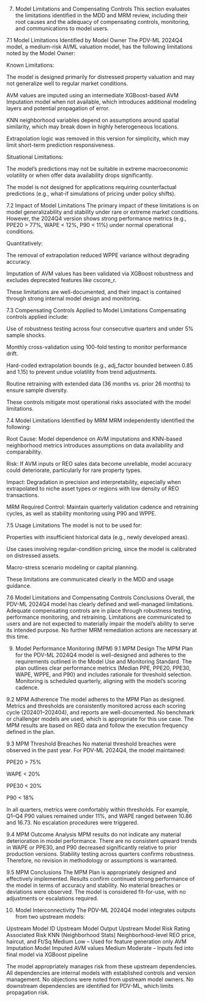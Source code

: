 7. Model Limitations and Compensating Controls
This section evaluates the limitations identified in the MDD and MRM review, including their root causes and the adequacy of compensating controls, monitoring, and communications to model users.

7.1 Model Limitations Identified by Model Owner
The PDV-ML 2024Q4 model, a medium-risk AI/ML valuation model, has the following limitations noted by the Model Owner:

Known Limitations:

The model is designed primarily for distressed property valuation and may not generalize well to regular market conditions.

AVM values are imputed using an intermediate XGBoost-based AVM Imputation model when not available, which introduces additional modeling layers and potential propagation of error.

KNN neighborhood variables depend on assumptions around spatial similarity, which may break down in highly heterogeneous locations.

Extrapolation logic was removed in this version for simplicity, which may limit short-term prediction responsiveness.

Situational Limitations:

The model’s predictions may not be suitable in extreme macroeconomic volatility or when offer data availability drops significantly.

The model is not designed for applications requiring counterfactual predictions (e.g., what-if simulations of pricing under policy shifts).

7.2 Impact of Model Limitations
The primary impact of these limitations is on model generalizability and stability under rare or extreme market conditions. However, the 2024Q4 version shows strong performance metrics (e.g., PPE20 > 77%, WAPE < 12%, P90 < 11%) under normal operational conditions.

Quantitatively:

The removal of extrapolation reduced WPPE variance without degrading accuracy.

Imputation of AVM values has been validated via XGBoost robustness and excludes deprecated features like cscore_r.

These limitations are well-documented, and their impact is contained through strong internal model design and monitoring.

7.3 Compensating Controls Applied to Model Limitations
Compensating controls applied include:

Use of robustness testing across four consecutive quarters and under 5% sample shocks.

Monthly cross-validation using 100-fold testing to monitor performance drift.

Hard-coded extrapolation bounds (e.g., adj_factor bounded between 0.85 and 1.15) to prevent undue volatility from trend adjustments.

Routine retraining with extended data (36 months vs. prior 26 months) to ensure sample diversity.

These controls mitigate most operational risks associated with the model limitations.

7.4 Model Limitations Identified by MRM
MRM independently identified the following:

Root Cause: Model dependence on AVM imputations and KNN-based neighborhood metrics introduces assumptions on data availability and comparability.

Risk: If AVM inputs or REO sales data become unreliable, model accuracy could deteriorate, particularly for rare property types.

Impact: Degradation in precision and interpretability, especially when extrapolated to niche asset types or regions with low density of REO transactions.

MRM Required Control: Maintain quarterly validation cadence and retraining cycles, as well as stability monitoring using P90 and WPPE.

7.5 Usage Limitations
The model is not to be used for:

Properties with insufficient historical data (e.g., newly developed areas).

Use cases involving regular-condition pricing, since the model is calibrated on distressed assets.

Macro-stress scenario modeling or capital planning.

These limitations are communicated clearly in the MDD and usage guidance.

7.6 Model Limitations and Compensating Controls Conclusions
Overall, the PDV-ML 2024Q4 model has clearly defined and well-managed limitations. Adequate compensating controls are in place through robustness testing, performance monitoring, and retraining. Limitations are communicated to users and are not expected to materially impair the model’s ability to serve its intended purpose. No further MRM remediation actions are necessary at this time.

9. Model Performance Monitoring (MPM)
9.1 MPM Design
The MPM Plan for the PDV-ML 2024Q4 model is well-designed and adheres to the requirements outlined in the Model Use and Monitoring Standard. The plan outlines clear performance metrics (Median PPE, PPE20, PPE30, WAPE, WPPE, and P90) and includes rationale for threshold selection. Monitoring is scheduled quarterly, aligning with the model’s scoring cadence.

9.2 MPM Adherence
The model adheres to the MPM Plan as designed. Metrics and thresholds are consistently monitored across each scoring cycle (202401–202404), and reports are well-documented. No benchmark or challenger models are used, which is appropriate for this use case. The MPM results are based on REO data and follow the execution frequency defined in the plan.

9.3 MPM Threshold Breaches
No material threshold breaches were observed in the past year. For PDV-ML 2024Q4, the model maintained:

PPE20 > 75%

WAPE < 20%

PPE30 < 20%

P90 < 18%

In all quarters, metrics were comfortably within thresholds. For example, Q1–Q4 P90 values remained under 11%, and WAPE ranged between 10.86 and 16.73. No escalation procedures were triggered.

9.4 MPM Outcome Analysis
MPM results do not indicate any material deterioration in model performance. There are no consistent upward trends in WAPE or PPE30, and P90 decreased significantly relative to prior production versions. Stability testing across quarters confirms robustness. Therefore, no revision in methodology or assumptions is warranted.

9.5 MPM Conclusions
The MPM Plan is appropriately designed and effectively implemented. Results confirm continued strong performance of the model in terms of accuracy and stability. No material breaches or deviations were observed. The model is considered fit-for-use, with no adjustments or escalations required.

10. Model Interconnectivity
The PDV-ML 2024Q4 model integrates outputs from two upstream models:

Upstream Model ID	Upstream Model Output	Upstream Model Risk Rating	Associated Risk
KNN (Neighborhood Stats)	Neighborhood-level REO price, haircut, and Ft/Sq	Medium	Low – Used for feature generation only
AVM Imputation Model	Imputed AVM values	Medium	Moderate – Inputs fed into final model via XGBoost pipeline

The model appropriately manages risk from these upstream dependencies. All dependencies are internal models with established controls and version management. No objections were noted from upstream model owners. No downstream dependencies are identified for PDV-ML, which limits propagation risk.
